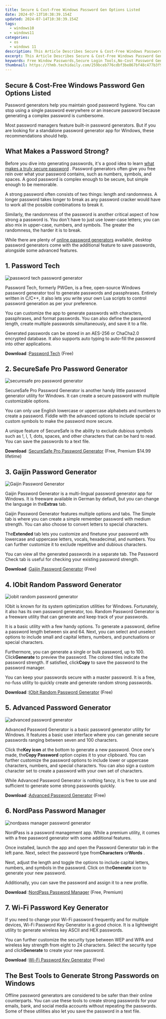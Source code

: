 ```yaml
---
title: Secure & Cost-Free Windows Password Gen Options Listed
date: 2024-07-13T10:38:39.154Z
updated: 2024-07-14T10:38:39.154Z
tags:
  - windows10
  - windows11
categories:
  - os
  - windows 11
description: This Article Describes Secure & Cost-Free Windows Password Gen Options Listed
excerpt: This Article Describes Secure & Cost-Free Windows Password Gen Options Listed
keywords: Free Window Passwords,Secure Login Tools,No-Cost Password Generators,Easy Access Solutions,Security Password Services,Affordable Password Options,Password Creation Lists
thumbnail: https://thmb.techidaily.com/259bceb776cdbf3be867bf48c477b3f9885a0b2e906117f4f6cafe9378e4fe6f.jpg
---
```


## Secure & Cost-Free Windows Password Gen Options Listed

 Password generators help you maintain good password hygiene. You can stop using a single password everywhere or an insecure password because generating a complex password is cumbersome.

 Most password managers feature built-in password generators. But if you are looking for a standalone password generator app for Windows, these recommendations should help.

## What Makes a Password Strong?

 Before you dive into generating passwords, it's a good idea to learn [what makes a truly secure password](https://www.makeuseof.com/what-makes-a-password-truly-secure/) . Password generators often give you free rein over what your password contains, such as numbers, symbols, and spaces. A good password is complex enough to be secure, but simple enough to be memorable.

 A strong password often consists of two things: length and randomness. A longer password takes longer to break as any password cracker would have to work all the possible combinations to break it.

 Similarly, the randomness of the password is another critical aspect of how strong a password is. You don't have to just use lower-case letters; you can also mix in upper-case, numbers, and symbols. The greater the randomness, the harder it is to break.

 While there are plenty of [online password generators](https://www.makeuseof.com/tag/5-websites-to-generate-a-safe-and-strong-password/) available, desktop password generators come with the additional feature to save passwords, alongside some advanced features.

## 1\. Password Tech

![password tech password generator](https://static1.makeuseofimages.com/wordpress/wp-content/uploads/2023/04/password-tech-password-generator.jpg)

 Password Tech, formerly PWGen, is a free, open-source Windows password generator tool to generate passwords and passphrases. Entirely written in C/C++, it also lets you write your own Lua scripts to control password generation as per your preference.

 You can customize the app to generate passwords with characters, passphrases, and format passwords. You can also define the password length, create multiple passwords simultaneously, and save it to a file.

 Generated passwords can be stored in an AES-256 or ChaCha2.0 encrypted database. It also supports auto typing to auto-fill the password into other applications.

**Download** :[Password Tech](https://pwgen-win.sourceforge.io/) (Free)

## 2\. SecureSafe Pro Password Generator

![securesafe pro password generator](https://static1.makeuseofimages.com/wordpress/wp-content/uploads/2023/04/securesafe-pro-password-generator.jpg)

 SecureSafe Pro Password Generator is another handy little password generator utility for Windows. It can create a secure password with multiple customizable options.

 You can only use English lowercase or uppercase alphabets and numbers to create a password. Fiddle with the advanced options to include special or custom symbols to make the password more secure.

 A unique feature of SecureSafe is the ability to exclude dubious symbols such as !, l, 1, dots, spaces, and other characters that can be hard to read. You can save the passwords to a text file.

**Download** :[SecureSafe Pro Password Generator](https://www.securesafepro.com/pasgen.html) (Free, Premium $14.99 lifetime)

## 3\. Gaijin Password Generator

![Gaijin Password Generator](https://static1.makeuseofimages.com/wordpress/wp-content/uploads/2023/04/gaijin-password-generator.jpg)

 Gaijin Password Generator is a multi-lingual password generator app for Windows. It is freeware available in German by default, but you can change the language in the**Extras** tab.

 Gaijin Password Generator features multiple options and tabs. The Simple tab is where you can create a simple remember password with medium strength. You can also choose to convert letters to special characters.

 The**Extended** tab lets you customize and finetune your password with lowercase and uppercase letters, vocals, hexadecimal, and numbers. You can further customize it to exclude repetitive and dubious characters.

 You can view all the generated passwords in a separate tab. The Password Check tab is useful for checking your existing password strength.

**Download** :[Gaijin Password Generator](https://www.gaijin.at/en/software/passwordgenerator) (Free)

## 4\. IObit Random Password Generator

![iobit random password generator](https://static1.makeuseofimages.com/wordpress/wp-content/uploads/2023/04/iobit-random-password-generator.jpg)

 IObit is known for its system optimization utilities for Windows. Fortunately, it also has its own password generator, too. Random Password Generator is a freeware utility that can generate and keep track of your passwords.

 It is a basic utility with a few handy options. To generate a password, define a password length between six and 64\. Next, you can select and unselect options to include small and capital letters, numbers, and punctuations or special characters.

 Furthermore, you can generate a single or bulk password, up to 100\. Click**Generate** to preview the password. The colored tiles indicate the password strength. If satisfied, click**Copy** to save the password to the password manager.

 You can keep your passwords secure with a master password. It is a free, no-fuss utility to quickly create and generate random strong passwords.

**Download** :[IObit Random Password Generator](https://www.iobit.com/en/passwordgenerator.php) (Free)

## 5\. Advanced Password Generator

![advanced password generator](https://static1.makeuseofimages.com/wordpress/wp-content/uploads/2023/04/advanced-password-generator.jpg)

 Advanced Password Generator is a basic password generator utility for Windows. It features a basic user interface where you can generate secure passwords ranging between seven and 100 characters.

 Click the**Key icon** at the bottom to generate a new password. Once one's made, the**Copy Password** option copies it to your clipboard. You can further customize the password options to include lower or uppercase characters, numbers, and special characters. You can also sign a custom character set to create a password with your own set of characters.

 While Advanced Password Generator is nothing fancy, it is free to use and sufficient to generate some strong passwords quickly.

**Download** :[Advanced Password Generator](https://apps.microsoft.com/store/detail/advanced-password-generator/9WZDNCRDQ7XL?hl=en-us&gl=us) (Free)

## 6\. NordPass Password Manager

![nordpass manager password generator](https://static1.makeuseofimages.com/wordpress/wp-content/uploads/2023/04/nordpass-manager-password-generator.jpg)

 NordPass is a password management app. While a premium utility, it comes with a free password generator with some additional features.

 Once installed, launch the app and open the Password Generator tab in the left pane. Next, select the password type from**Characters** or**Words** .

 Next, adjust the length and toggle the options to include capital letters, numbers, and symbols in the password. Click on the**Generate** icon to generate your new password.

 Additionally, you can save the password and assign it to a new profile.

**Download** :[NordPass Password Manager](https://nordvpn.sjv.io/c/119570/417838/7452?subId1=UUmuoUeUpU2023924&subId2=emuo&u=https%3A%2F%2Fnordpass.com%2Fspecial%2F%3Futm%5Fmedium%3Daffiliate%26utm%5Fterm%3D%26utm%5Fcontent%3D7251228%26utm%5Fcampaign%3Doff488%26utm%5Fsource%3Daff34741%26aff%5Ffree%3D) (Free, Premium)

## 7\. Wi-Fi Password Key Generator

 If you need to change your Wi-Fi password frequently and for multiple devices, Wi-Fi Password Key Generator is a good choice. It is a lightweight utility to generate wireless key ASCII and HEX passwords.

 You can further customize the security type between WEP and WPA and wireless key strength from eight to 24 characters. Select the security type and click**Generate** to create your new password.

**Download** :[Wi-Fi Password Key Generator](https://www.securityxploded.com/secure-password-generator.php) (Free)

## The Best Tools to Generate Strong Passwords on Windows

 Offline password generators are considered to be safer than their online counterparts. You can use these tools to create strong passwords for your emails, bank, and social media accounts without repeating the passwords. Some of these utilities also let you save the password in a text file.


<ins class="adsbygoogle"
     style="display:block"
     data-ad-format="autorelaxed"
     data-ad-client="ca-pub-7571918770474297"
     data-ad-slot="1223367746"></ins>



<ins class="adsbygoogle"
     style="display:block"
     data-ad-client="ca-pub-7571918770474297"
     data-ad-slot="8358498916"
     data-ad-format="auto"
     data-full-width-responsive="true"></ins>




